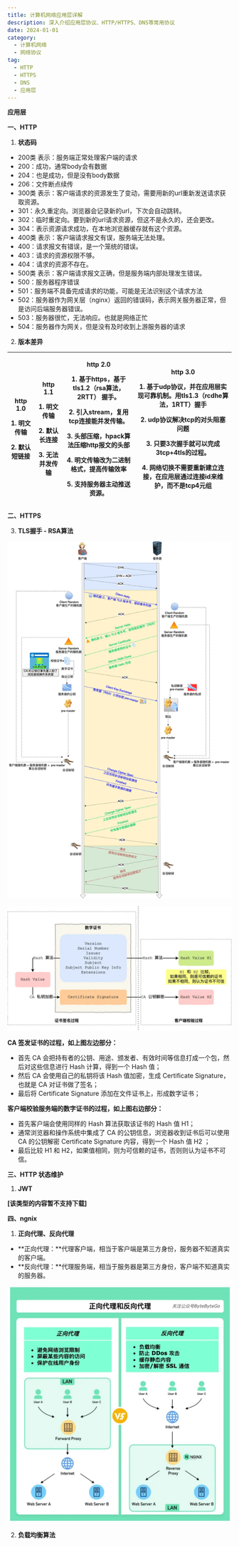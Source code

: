```yaml
---
title: 计算机网络应用层详解
description: 深入介绍应用层协议、HTTP/HTTPS、DNS等常用协议
date: 2024-01-01
category:
  - 计算机网络
  - 网络协议
tag:
  - HTTP
  - HTTPS
  - DNS
  - 应用层
---
```


**应用层**

**一、HTTP**

1. **状态码**

- 200类 表示：服务端正常处理客户端的请求
- 200：成功，通常body会有数据
- 204：也是成功，但是没有body数据
- 206：文件断点续传
- 300类 表示：客户端请求的资源发生了变动，需要用新的url重新发送请求获取资源。
- 301：永久重定向。浏览器会记录新的url，下次会自动跳转。
- 302：临时重定向。要到新的url请求资源，但这不是永久的，还会更改。
- 304：表示资源请求成功，在本地浏览器缓存就有这个资源。
- 400类 表示：客户端请求报文有误，服务端无法处理。
- 400：请求报文有错误，是一个笼统的错误。
- 403：请求的资源权限不够。
- 404：请求的资源不存在。
- 500类 表示：客户端请求报文正确，但是服务端内部处理发生错误。
- 500：服务器程序错误
- 501：服务端不具备完成请求的功能，可能是无法识别这个请求方法
- 502：服务器作为网关层（nginx）返回的错误码，表示网关服务器正常，但是访问后端服务器错误。
- 503：服务器很忙，无法响应。也就是网络正忙
- 504：服务器作为网关，但是没有及时收到上游服务器的请求

2. **版本差异**

|<p>**http 1.0**</p><p>1. 明文传输</p><p>2. 默认短链接</p>|<p>**http 1.1**</p><p>1. 明文传输</p><p>2. 默认长连接</p><p>3. 无法并发传输</p><p></p>|<p>**http 2.0**</p><p>1. 基于https，基于tls1.2（rsa算法，2RTT） 握手。</p><p>2. 引入stream，复用tcp连接能并发传输。</p><p>3. 头部压缩，hpack算法压缩http报文的头部</p><p>4. 明文传输改为二进制格式，提高传输效率</p><p>5. 支持服务器主动推送资源。</p><p></p>|<p>**http 3.0**</p><p>1. 基于udp协议，并在应用层实现可靠机制。用tls1.3（rcdhe算法，1RTT）握手</p><p>2. udp协议解决tcp的对头阻塞问题</p><p>3. 只要3次握手就可以完成3tcp+4tls的过程。</p><p>4. 网络切换不需要重新建立连接，在应用层通过连接id来维护，而不是tcp4元组</p>|
| :-: | :-: | :-: | :-: |
**二、HTTPS**

3. **TLS握手 - RSA算法**

![...](images\应用层.001.png)




![...](images\应用层.002.png)

**CA 签发证书的过程，如上图左边部分：**

- 首先 CA 会把持有者的公钥、用途、颁发者、有效时间等信息打成一个包，然后对这些信息进行 Hash 计算，得到一个 Hash 值；
- 然后 CA 会使用自己的私钥将该 Hash 值加密，生成 Certificate Signature，也就是 CA 对证书做了签名；
- 最后将 Certificate Signature 添加在文件证书上，形成数字证书；

**客户端校验服务端的数字证书的过程，如上图右边部分：**

- 首先客户端会使用同样的 Hash 算法获取该证书的 Hash 值 H1；
- 通常浏览器和操作系统中集成了 CA 的公钥信息，浏览器收到证书后可以使用 CA 的公钥解密 Certificate Signature 内容，得到一个 Hash 值 H2 ；
- 最后比较 H1 和 H2，如果值相同，则为可信赖的证书，否则则认为证书不可信。

**三、HTTP 状态维护**

1. **JWT**

**[该类型的内容暂不支持下载]**

**四、ngnix**

1. **正向代理、反向代理**

- **正向代理：**代理客户端，相当于客户端是第三方身份，服务器不知道真实的客户端。
- **反向代理：**代理服务端，相当于服务器是第三方身份，客户端不知道真实的服务器。

![...](images\应用层.003.png)

2. **负载均衡算法**


